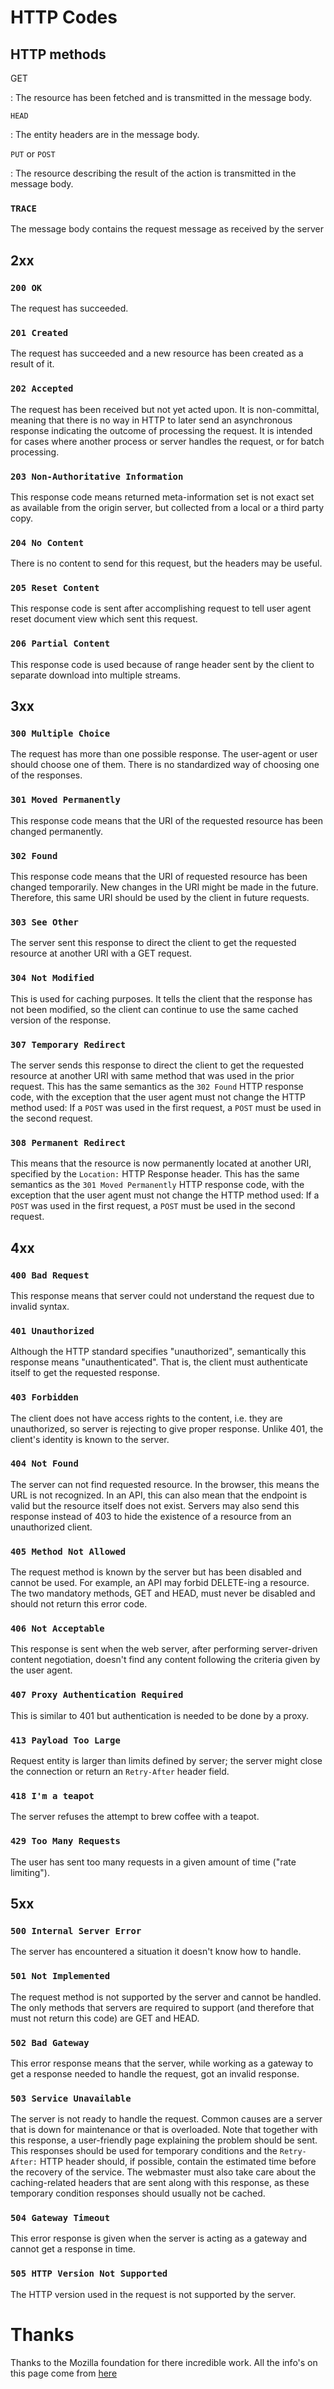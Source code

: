 # HTTP Codes

## HTTP methods

GET

:   The resource has been fetched and 
    is transmitted in the message body.

`HEAD`

:   The entity headers are in the message body.

`PUT` or `POST`

:   The resource describing the result of the action is transmitted in the message body.

### `TRACE`

The message body contains the request message as received by the server

## 2xx

### `200 OK`

The request has succeeded.

### `201 Created`

The request has succeeded and a new resource has been created as a result of it.

### `202 Accepted`

The request has been received but not yet acted upon. It is non-committal, meaning that there is no way in HTTP to later send an asynchronous response indicating the outcome of processing the request. It is intended for cases where another process or server handles the request, or for batch processing.

### `203 Non-Authoritative Information`

This response code means returned meta-information set is not exact set as available from the origin server, but collected from a local or a third party copy.

### `204 No Content`

There is no content to send for this request, but the headers may be useful.

### `205 Reset Content`

This response code is sent after accomplishing request to tell user agent reset document view which sent this request.

### `206 Partial Content`

This response code is used because of range header sent by the client to separate download into multiple streams.

## 3xx

### `300 Multiple Choice`

The request has more than one possible response. The user-agent or user should choose one of them. There is no standardized way of choosing one of the responses.

### `301 Moved Permanently`

This response code means that the URI of the requested resource has been changed permanently.

### `302 Found`

This response code means that the URI of requested resource has been changed temporarily. New changes in the URI might be made in the future. Therefore, this same URI should be used by the client in future requests.

### `303 See Other`

The server sent this response to direct the client to get the requested resource at another URI with a GET request.

### `304 Not Modified`

This is used for caching purposes. It tells the client that the response has not been modified, so the client can continue to use the same cached version of the response.

### `307 Temporary Redirect`

The server sends this response to direct the client to get the requested resource at another URI with same method that was used in the prior request. This has the same semantics as the `302 Found` HTTP response code, with the exception that the user agent must not change the HTTP method used: If a `POST` was used in the first request, a `POST` must be used in the second request.

### `308 Permanent Redirect`

This means that the resource is now permanently located at another URI, specified by the `Location:` HTTP Response header. This has the same semantics as the `301 Moved Permanently` HTTP response code, with the exception that the user agent must not change the HTTP method used: If a `POST` was used in the first request, a `POST` must be used in the second request.

## 4xx

### `400 Bad Request`

This response means that server could not understand the request due to invalid syntax.

### `401 Unauthorized`

Although the HTTP standard specifies "unauthorized", semantically this response means "unauthenticated". That is, the client must authenticate itself to get the requested response.

### `403 Forbidden`

The client does not have access rights to the content, i.e. they are unauthorized, so server is rejecting to give proper response. Unlike 401, the client's identity is known to the server.

### `404 Not Found`

The server can not find requested resource. In the browser, this means the URL is not recognized. In an API, this can also mean that the endpoint is valid but the resource itself does not exist. Servers may also send this response instead of 403 to hide the existence of a resource from an unauthorized client.

### `405 Method Not Allowed`

The request method is known by the server but has been disabled and cannot be used. For example, an API may forbid DELETE-ing a resource. The two mandatory methods, GET and HEAD, must never be disabled and should not return this error code.

### `406 Not Acceptable`

This response is sent when the web server, after performing server-driven content negotiation, doesn't find any content following the criteria given by the user agent.

### `407 Proxy Authentication Required`

This is similar to 401 but authentication is needed to be done by a proxy.

### `413 Payload Too Large`

Request entity is larger than limits defined by server; the server might close the connection or return an `Retry-After` header field.

### `418 I'm a teapot`

The server refuses the attempt to brew coffee with a teapot.

### `429 Too Many Requests`

The user has sent too many requests in a given amount of time ("rate limiting").

## 5xx

### `500 Internal Server Error`

The server has encountered a situation it doesn't know how to handle.

### `501 Not Implemented`

The request method is not supported by the server and cannot be handled. The only methods that servers are required to support (and therefore that must not return this code) are GET and HEAD.

### `502 Bad Gateway`

This error response means that the server, while working as a gateway to get a response needed to handle the request, got an invalid response.

### `503 Service Unavailable`

The server is not ready to handle the request. Common causes are a server that is down for maintenance or that is overloaded. Note that together with this response, a user-friendly page explaining the problem should be sent. This responses should be used for temporary conditions and the `Retry-After:` HTTP header should, if possible, contain the estimated time before the recovery of the service. The webmaster must also take care about the caching-related headers that are sent along with this response, as these temporary condition responses should usually not be cached.

### `504 Gateway Timeout`

This error response is given when the server is acting as a gateway and cannot get a response in time.

### `505 HTTP Version Not Supported`

The HTTP version used in the request is not supported by the server.

# Thanks

Thanks to the Mozilla foundation for there incredible work. All the info's on this page come from [here](https://developer.mozilla.org/en-US/docs/Web/HTTP/Status)
